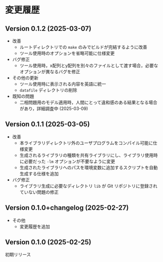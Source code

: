 # 変更履歴

## Version 0.1.2 (2025-03-07)

- 改善
  - ルートディレクトリでの `make` のみでビルドが完結するように改善
  - ツール使用時のオプションを省略可能に仕様変更
- バグ修正
  - ツール使用時，x配列とy配列を別々のファイルとして渡す場合，必要なオプションが異なるバグを修正
- その他の更新
  - ツール使用時に表示される内容を英語に統一
  - `datafile` ディレクトリの削除
- 既知の問題
  - 二相問題用のモデル適用時，人間にとって違和感のある結果となる場合があり，詳細調査中 (2025-03-09)

## Version 0.1.1 (2025-03-05)

- 改善
  - 本ライブラリディレクトリ外のユーザプログラムをコンパイル可能に仕様変更
  - 生成されるライブラリの種類を共有ライブラリにし、ライブラリ使用時に必要だった `-lm` オプションが不要なように変更
  - 生成されたライブラリへのパスを環境変数に追加するスクリプトを自動生成する仕様を追加
- バグ修正
  - ライブラリ生成に必要なディレクトリ `lib` が Git リポジトリに登録されていない問題の修正

## Version 0.1.0+changelog (2025-02-27)

- その他
  - 変更履歴を追加

## Version 0.1.0 (2025-02-25)

初期リリース
